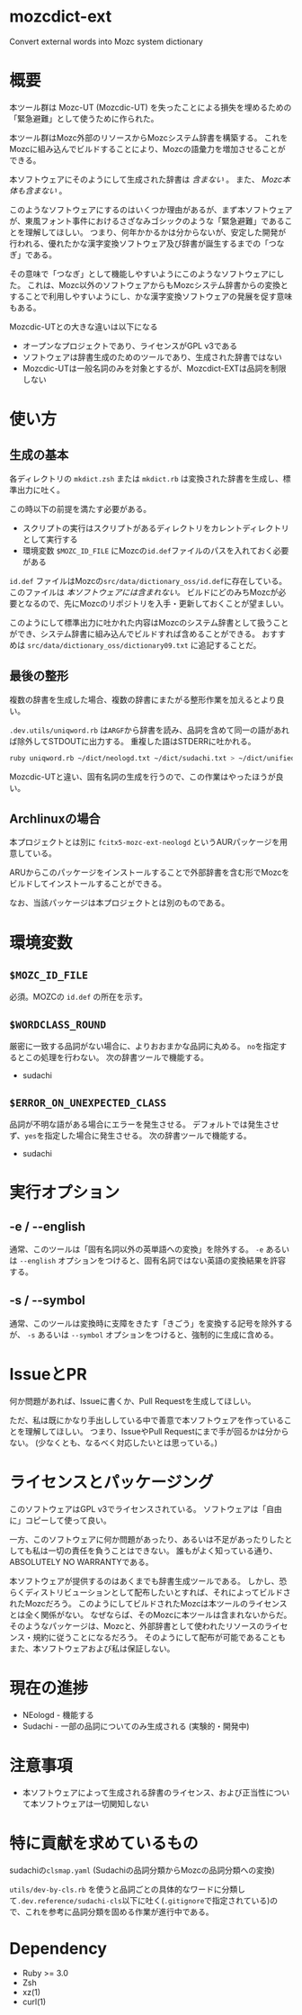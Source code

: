 # mozcdict-ext

Convert external words into Mozc system dictionary

# 概要

本ツール群は Mozc-UT (Mozcdic-UT) を失ったことによる損失を埋めるための「緊急避難」として使うために作られた。

本ツール群はMozc外部のリソースからMozcシステム辞書を構築する。
これをMozcに組み込んでビルドすることにより、Mozcの語彙力を増加させることができる。

本ソフトウェアにそのようにして生成された辞書は *含まない* 。
また、 *Mozc本体も含まない* 。

このようなソフトウェアにするのはいくつか理由があるが、まず本ソフトウェアが、東風フォント事件におけるさざなみゴシックのような「緊急避難」であることを理解してほしい。
つまり、何年かかるかは分からないが、安定した開発が行われる、優れたかな漢字変換ソフトウェア及び辞書が誕生するまでの「つなぎ」である。

その意味で「つなぎ」として機能しやすいようにこのようなソフトウェアにした。
これは、Mozc以外のソフトウェアからもMozcシステム辞書からの変換とすることで利用しやすいようにし、かな漢字変換ソフトウェアの発展を促す意味もある。

Mozcdic-UTとの大きな違いは以下になる

* オープンなプロジェクトであり、ライセンスがGPL v3である
* ソフトウェアは辞書生成のためのツールであり、生成された辞書ではない
* Mozcdic-UTは一般名詞のみを対象とするが、Mozcdict-EXTは品詞を制限しない

# 使い方

## 生成の基本

各ディレクトリの `mkdict.zsh` または `mkdict.rb` は変換された辞書を生成し、標準出力に吐く。

この時以下の前提を満たす必要がある。

* スクリプトの実行はスクリプトがあるディレクトリをカレントディレクトリとして実行する
* 環境変数 `$MOZC_ID_FILE` にMozcの`id.def`ファイルのパスを入れておく必要がある

`id.def` ファイルはMozcの`src/data/dictionary_oss/id.def`に存在している。
このファイルは *本ソフトウェアには含まれない。*
ビルドにどのみちMozcが必要となるので、先にMozcのリポジトリを入手・更新しておくことが望ましい。

このようにして標準出力に吐かれた内容はMozcのシステム辞書として扱うことができ、システム辞書に組み込んでビルドすれば含めることができる。
おすすめは `src/data/dictionary_oss/dictionary09.txt` に追記することだ。

## 最後の整形

複数の辞書を生成した場合、複数の辞書にまたがる整形作業を加えるとより良い。

`.dev.utils/uniqword.rb` は`ARGF`から辞書を読み、品詞を含めて同一の語があれば除外してSTDOUTに出力する。
重複した語はSTDERRに吐かれる。

```bash
ruby uniqword.rb ~/dict/neologd.txt ~/dict/sudachi.txt > ~/dict/unified.txt
```

Mozcdic-UTと違い、固有名詞の生成を行うので、この作業はやったほうが良い。


## Archlinuxの場合

本プロジェクトとは別に `fcitx5-mozc-ext-neologd` というAURパッケージを用意している。

ARUからこのパッケージをインストールすることで外部辞書を含む形でMozcをビルドしてインストールすることができる。

なお、当該パッケージは本プロジェクトとは別のものである。

# 環境変数

## `$MOZC_ID_FILE`

必須。MOZCの `id.def` の所在を示す。

## `$WORDCLASS_ROUND`

厳密に一致する品詞がない場合に、よりおおまかな品詞に丸める。
`no`を指定するとこの処理を行わない。
次の辞書ツールで機能する。

* sudachi

## `$ERROR_ON_UNEXPECTED_CLASS`

品詞が不明な語がある場合にエラーを発生させる。
デフォルトでは発生させず、`yes`を指定した場合に発生させる。
次の辞書ツールで機能する。

* sudachi

# 実行オプション

## -e / --english

通常、このツールは「固有名詞以外の英単語への変換」を除外する。
`-e` あるいは `--english` オプションをつけると、固有名詞ではない英語の変換結果を許容する。

## -s / --symbol

通常、このツールは変換時に支障をきたす「きごう」を変換する記号を除外するが、
`-s` あるいは `--symbol` オプションをつけると、強制的に生成に含める。

# IssueとPR

何か問題があれば、Issueに書くか、Pull Requestを生成してほしい。

ただ、私は既にかなり手出ししている中で善意で本ソフトウェアを作っていることを理解してほしい。
つまり、IssueやPull Requestにまで手が回るかは分からない。
(少なくとも、なるべく対応したいとは思っている。)

# ライセンスとパッケージング

このソフトウェアはGPL v3でライセンスされている。
ソフトウェアは「自由に」コピーして使って良い。

一方、このソフトウェアに何か問題があったり、あるいは不足があったりしたとしても私は一切の責任を負うことはできない。
誰もがよく知っている通り、ABSOLUTELY NO WARRANTYである。

本ソフトウェアが提供するのはあくまでも辞書生成ツールである。
しかし、恐らくディストリビューションとして配布したいとすれば、それによってビルドされたMozcだろう。
このようにしてビルドされたMozcは本ツールのライセンスとは全く関係がない。
なぜならば、そのMozcに本ツールは含まれないからだ。
そのようなパッケージは、Mozcと、外部辞書として使われたリソースのライセンス・規約に従うことになるだろう。
そのようにして配布が可能であることもまた、本ソフトウェアおよび私は保証しない。

# 現在の進捗

* NEologd - 機能する
* Sudachi - 一部の品詞についてのみ生成される (実験的・開発中)

# 注意事項

* 本ソフトウェアによって生成される辞書のライセンス、および正当性について本ソフトウェアは一切関知しない

# 特に貢献を求めているもの

sudachiの`clsmap.yaml` (Sudachiの品詞分類からMozcの品詞分類への変換)

`utils/dev-by-cls.rb` を使うと品詞ごとの具体的なワードに分類して`.dev.reference/sudachi-cls`以下に吐く(`.gitignore`で指定されている)ので、これを参考に品詞分類を固める作業が進行中である。

# Dependency

* Ruby >= 3.0
* Zsh
* xz(1)
* curl(1)